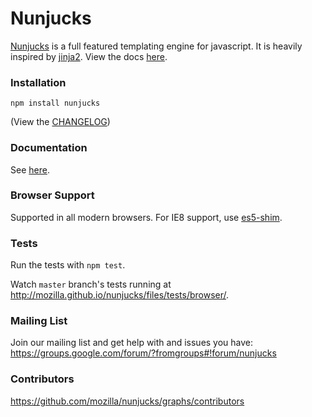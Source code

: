 # Nunjucks

[Nunjucks](http://mozilla.github.io/nunjucks/) is a full featured
templating engine for javascript. It is heavily inspired by
[jinja2](http://jinja.pocoo.org/). View the docs
[here](http://mozilla.github.io/nunjucks/).

###  Installation

`npm install nunjucks`

(View the [CHANGELOG](https://github.com/mozilla/nunjucks/releases))

###  Documentation

See [here](http://mozilla.github.io/nunjucks/).

###  Browser Support

Supported in all modern browsers. For IE8 support, use [es5-shim](https://github.com/es-shims/es5-shim).

###  Tests

Run the tests with `npm test`.

Watch `master` branch's tests running at http://mozilla.github.io/nunjucks/files/tests/browser/.

###  Mailing List

Join our mailing list and get help with and issues you have:
https://groups.google.com/forum/?fromgroups#!forum/nunjucks

###  Contributors

https://github.com/mozilla/nunjucks/graphs/contributors

